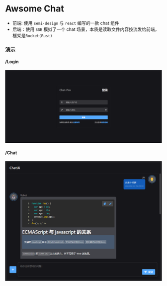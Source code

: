 # Awsome Chat

- 前端: 使用 `semi-design` 与 `react` 编写的一款 chat 组件
- 后端：使用 `SSE` 模拟了一个 chat 场景，本质是读取文件内容按流发给前端，框架是`Rocket(Rust)`

### 演示

#### /Login

!["Demo"](./frontend/src/static/images/login.png)

#### /Chat

!["Demo"](./frontend/src/static/images/demo.png)
